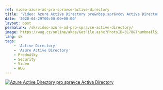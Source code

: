 ```yaml
---
ref: video-azure-ad-pro-spravce-active-directory
title: 'Video: Azure Active Directory pre&nbsp;správcov Active Directory'
date: '2020-04-29T00:00:00+00:00'
layout: post
permalink: /sk/video-azure-ad-pro-spravce-active-directory/
image: https://wug.cz/online/akce/GetFile.ashx?PhotoID=3178&ThumbnailSizeName=detail
lang: sk
tags:
    - 'Active Directory'
    - 'Azure Active Directory'
    - Prednášky
    - Security
    - Video
    - WUG
---
```


[![Azure Active Directory pro správce Active Directory](https://wug.cz/online/akce/GetFile.ashx?PhotoID=3178&ThumbnailSizeName=detail)](https://wug.cz/zaznamy/612-Azure-Active-Directory-pro-spravce-Active-Directory)
